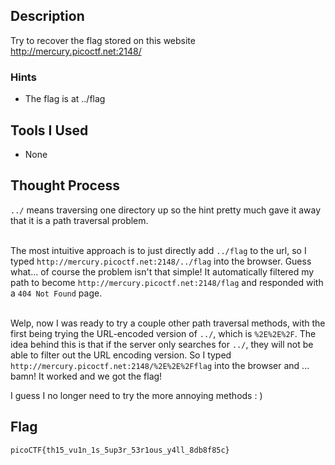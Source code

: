 ## Description
Try to recover the flag stored on this website http://mercury.picoctf.net:2148/

### Hints
- The flag is at ../flag

## Tools I Used
- None

## Thought Process
`../` means traversing one directory up so the hint pretty much gave it away that it is a path traversal problem.

\
The most intuitive approach is to just directly add `../flag` to the url, so I typed `http://mercury.picoctf.net:2148/../flag` into the browser.
Guess what... of course the problem isn't that simple! It automatically filtered my path to become `http://mercury.picoctf.net:2148/flag` and responded with a `404 Not Found` page.

\
Welp, now I was ready to try a couple other path traversal methods, with the first being trying the URL-encoded version of `../`, which is `%2E%2E%2F`. The idea behind this is that if the server only searches for `../`, they will not be able to filter out the URL encoding version. So I typed `http://mercury.picoctf.net:2148/%2E%2E%2Fflag` into the browser and ... bamn! It worked and we got the flag!

I guess I no longer need to try the more annoying methods : )

## Flag
`picoCTF{th15_vu1n_1s_5up3r_53r1ous_y4ll_8db8f85c}`